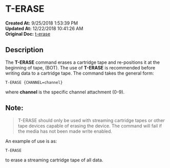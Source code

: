 # T-ERASE

**Created At:** 9/25/2018 1:53:39 PM  
**Updated At:** 12/22/2018 10:41:26 AM  
**Original Doc:** [t-erase](https://docs.jbase.com/49399-tape/t-erase)  


## Description

The **T-ERASE** command erases a cartridge tape and re-positions it at the beginning of tape, (BOT). The use of **T-ERASE** is recommended before writing data to a cartridge tape. The command takes the general form:

```
T-ERASE {CHANNEL=channel}
```

where **channel** is the specific channel attachment (0-9).



## Note: 


> T-ERASE should only be used with streaming cartridge tapes or other tape devices capable of erasing the device. The command will fail if the media has not been made write enabled.




An example of use is as:

```
T-ERASE
```

to erase a streaming cartridge tape of all data.
